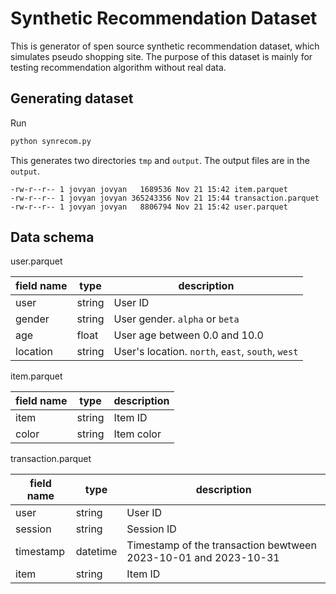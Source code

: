 # Synthetic Recommendation Dataset

This is generator of spen source synthetic recommendation dataset, which simulates pseudo shopping site.
The purpose of this dataset is mainly for testing recommendation algorithm without real data.

## Generating dataset

Run

```py
python synrecom.py
```

This generates two directories `tmp` and `output`.
The output files are in the `output`.

```
-rw-r--r-- 1 jovyan jovyan   1689536 Nov 21 15:42 item.parquet
-rw-r--r-- 1 jovyan jovyan 365243356 Nov 21 15:44 transaction.parquet
-rw-r--r-- 1 jovyan jovyan   8806794 Nov 21 15:42 user.parquet
```

## Data schema

user.parquet

|field name|type|description|
|---|---|--|
|user|string|User ID|
|gender|string|User gender. `alpha` or `beta`|
|age|float|User age between 0.0 and 10.0|
|location|string|User's location. `north`, `east`, `south`, `west`|

item.parquet

|field name|type|description|
|---|---|--|
|item|string|Item ID|
|color|string|Item color|

transaction.parquet

|field name|type|description|
|---|---|--|
|user|string|User ID|
|session|string|Session ID|
|timestamp|datetime|Timestamp of the transaction bewtween 2023-10-01 and 2023-10-31|
|item|string|Item ID|
